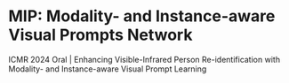 # MIP: Modality- and Instance-aware Visual Prompts Network
ICMR 2024 Oral | Enhancing Visible-Infrared Person Re-identification with Modality- and Instance-aware Visual Prompt Learning
